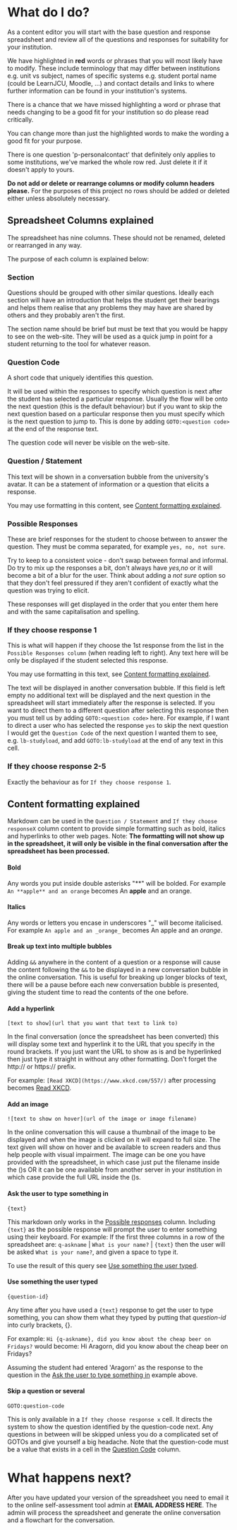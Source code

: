 # What do I do?
As a content editor you will start with the base question and response spreadsheet and review all of the questions and responses for suitability for your institution.

We have highlighted in **red** words or phrases that you will most likely have to modify. These include terminology that may differ between institutions e.g. unit vs subject, names of specific systems e.g. student portal name (could be LearnJCU, Moodle, ...) and contact details and links to where further information can be found in your institution's systems.

There is a chance that we have missed highlighting a word or phrase that needs changing to be a good fit for your institution so do please read critically.

You can change more than just the highlighted words to make the wording a good fit for your purpose.

There is one question 'p-personalcontact' that definitely only applies to some institutions, we've marked the whole row red. Just delete it if it doesn't apply to yours.

**Do not add or delete or rearrange columns or modify column headers please.**
For the purposes of this project no rows should be added or deleted either unless absolutely necessary.


## Spreadsheet Columns explained
The spreadsheet has nine columns. These should not be renamed, deleted or rearranged in any way.

The purpose of each column is explained below:

### Section
Questions should be grouped with other similar questions. Ideally each section will have an introduction that helps the student get their bearings and helps them realise that any problems they may have are shared by others and they probably aren't the first.

The section name should be brief but must be text that you would be happy to see on the web-site. They will be used as a quick jump in point for a student returning to the tool for whatever reason.
### Question Code
A short code that uniquely identifies this question. 

It will be used within the responses to specify which question is next after the student has selected a particular response. Usually the flow will be onto the next question (this is the default behaviour) but if you want to skip the next question based on a particular response then you must specify which is the next question to jump to. This is done by adding `GOTO:<question code>` at the end of the response text. 

The question code will never be visible on the web-site.
### Question / Statement 
This text will be shown in a conversation bubble from the university's avatar. It can be a statement of information or a question that elicits a response. 

You may use formatting in this content, see [Content formatting explained](#content-formatting-explained).
### Possible Responses
These are brief responses for the student to choose between to answer the question. They must be comma separated, for example `yes, no, not sure`.

Try to keep to a consistent voice - don't swap between formal and informal. Do try to mix up the responses a bit, don't always have *yes,no* or it will become a bit of a blur for the user. Think about adding a *not sure* option so that they don't feel pressured if they aren't confident of exactly what the question was trying to elicit. 

These responses will get displayed in the order that you enter them here and with the same capitalisation and spelling.
### If they choose response 1
This is what will happen if they choose the 1st response from the list in the `Possible Responses column` (when reading left to right). Any text here will be only be displayed if the student selected this response. 

You may use formatting in this text, see [Content formatting explained](#content-formatting-explained). 

The text will be displayed in another conversation bubble. If this field is left empty no additional text will be displayed and the next question in the spreadsheet will start immediately after the response is selected. If you want to direct them to a different question after selecting this response then you must tell us by adding `GOTO:<question code>` here. For example, if I want to direct a user who has selected the response `yes` to skip the next question I would get the `Question Code` of the next question I wanted them to see, e.g. `lb-studyload`, and add `GOTO:lb-studyload` at the end of any text in this cell.

### If they choose response 2-5
Exactly the behaviour as for `If they choose response 1`.


## Content formatting explained
Markdown can be used in the `Question / Statement` and `If they choose responseX` column content to provide simple formatting such as bold, italics and hyperlinks to other web pages. Note: **The formatting will not show up in the spreadsheet, it will only be visible in the final conversation after the spreadsheet has been processed.**

#### Bold
Any words you put inside double asterisks "**" will be bolded. For example
`An **apple** and an orange`
becomes
An **apple** and an orange.

#### Italics
Any words or letters you encase in underscores "_" will become italicised.
For example   `An apple and an _orange_` becomes An apple and an _orange_.

#### Break up text into multiple bubbles
Adding `&&` anywhere in the content of a question or a response will cause the content following the `&&` to be displayed in a new conversation bubble in the online conversation. This is useful for breaking up longer blocks of text, there will be a pause before each new conversation bubble is presented, giving the student time to read the contents of the one before.

#### Add a hyperlink
`[text to show](url that you want that text to link to)`

In the final conversation (once the spreadsheet has been converted) this will display some text and hyperlink it to the URL that you specify in the round brackets. If you just want the URL to show as is and be hyperlinked then just type it straight in without any other formatting. Don't forget the http:// or https:// prefix. 

For example: `[Read XKCD](https://www.xkcd.com/557/)` 
after processing becomes 
[Read XKCD](https://www.xkcd.com/557/).

#### Add an image
`![text to show on hover](url of the image or image filename)`

In the online conversation this will cause a thumbnail of the image to be displayed and when the image is clicked on it will expand to full size. The text given will show on hover and be available to screen readers and thus help people with visual impairment. The image can be one you have provided with the spreadsheet, in which case just put the filename inside the ()s OR it can be one available from another server in your institution in which case provide the full URL inside the ()s.

#### Ask the user to type something in
`{text}`

This markdown only works in the [Possible responses](#possible-responses) column. Including `{text}` as the possible response will prompt the user to enter something using their keyboard.
For example: If the first three columns in a row of the spreadsheet are: `q-askname` | `What is your name?` | `{text}`
then the user will be asked `What is your name?`, and given a space to type it.

To use the result of this query see [Use something the user typed](#use-something-the-user-typed).

#### Use something the user typed
`{question-id}`

Any time after you have used a `{text}` response to get the user to type something, you can show them what they typed by putting that *question-id* into curly brackets, {}.

For example: `Hi {q-askname}, did you know about the cheap beer on Fridays?` would become: Hi Aragorn, did you know about the cheap beer on Fridays?

Assuming the student had entered 'Aragorn' as the response to the question in the [Ask the user to type something in](#ask-the-user-to-type-something-in) example above.

#### Skip a question or several
`GOTO:question-code`

This is only available in a `If they choose response x` cell. It directs the system to show the question identified by the question-code next. Any questions in between will be skipped unless you do a complicated set of GOTOs and give yourself a big headache. Note that the question-code must be a value that exists in a cell in the [Question Code](#question-code) column.


# What happens next?
After you have updated your version of the spreadsheet you need to email it to the online self-assessment tool admin at **EMAIL ADDRESS HERE**.
The admin will process the spreadsheet and generate the online conversation and a flowchart for the conversation.


